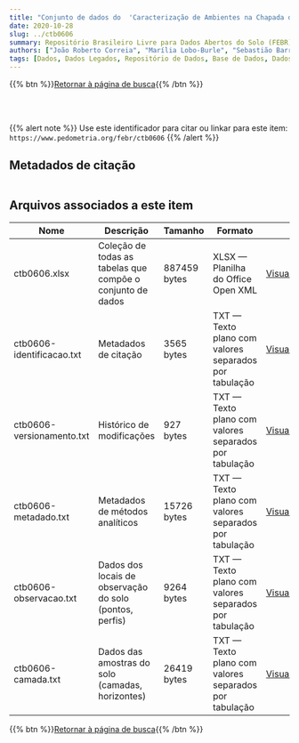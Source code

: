 ```yaml
---
title: "Conjunto de dados do  'Caracterização de Ambientes na Chapada dos Veadeiros / Vale do Rio Paranã: Contribuição para a Classificação Brasileira de Solos'"
date: 2020-10-28
slug: ../ctb0606
summary: Repositório Brasileiro Livre para Dados Abertos do Solo (FEBR) | A febre dos dados de solo no Brasil
authors: ["João Roberto Correia", "Marília Lobo-Burle", "Sebastião Barreiros Calderano", "Silvio Tulio Spera", "Idarê Azevedo Gomes", "Raphael David dos Santos", "José Eloi Guimarães Campos", "Manoel Claudio da Silva Júnior", "Roselir de Oliveira Nascimento", "Gelson Minela", "Adriana Reatto", "Mariza Nascimento Duarte"]
tags: [Dados, Dados Legados, Repositório de Dados, Base de Dados, Dados Abertos]
---
```


<style>
div.alert > div {
    font-size: 0.8rem;
}
</style>

{{% btn %}}<a href="/febr/buscar/">Retornar à página de busca</a>{{% /btn %}}

<br>
<br>

{{% alert note %}}
Use este identificador para citar ou linkar para este item: `https://www.pedometria.org/febr/ctb0606`
{{% /alert %}}

## Metadados de citação

<table>
<!-- Fonte: https://gist.github.com/jfreels/6814721 -->
<script src="https://d3js.org/d3.v3.min.js" charset="utf-8"></script>
<script type='text/javascript' src='/febr/buscar/script.js'></script>
<script type='text/javascript'>
  d3.tsv('ctb0606-identificacao.txt',function (data) {
    var columns = ['campo', 'valor']
    tabulate(data, columns)
  })
</script>
</table>

## Arquivos associados a este item

<table style="width:100%">
  <thead>
    <tr>
      <th>Nome</th>
      <th>Descrição</th>
      <th>Tamanho</th>
      <th>Formato</th>
      <th></th>
    </tr>
  </thead>
  <tbody>
    <tr>
      <td>ctb0606.xlsx</td>
      <td>Coleção de todas as tabelas que compõe o conjunto de dados</td>
      <td>887459 bytes</td>
      <td>XLSX — Planilha do Office Open XML</td>
      <td><a href="https://cloud.utfpr.edu.br/index.php/s/Df6dhfzYJ1DDeso/download?path=%2Fctb0606&files=ctb0606.xlsx" class="btn btn-primary btn-block" role="button">Visualizar/Abrir</a></td>
    </tr>
    <tr>
      <td>ctb0606-identificacao.txt</td>
      <td>Metadados de citação</td>
      <td>3565 bytes</td>
      <td>TXT — Texto plano com valores separados por tabulação</td>
      <td><a href="https://cloud.utfpr.edu.br/index.php/s/Df6dhfzYJ1DDeso/download?path=%2Fctb0606&files=ctb0606-identificacao.txt" class="btn btn-primary btn-block" role="button">Visualizar/Abrir</a></td>
    </tr>
    <tr>
      <td>ctb0606-versionamento.txt</td>
      <td>Histórico de modificações</td>
      <td>927 bytes</td>
      <td>TXT — Texto plano com valores separados por tabulação</td>
      <td><a href="https://cloud.utfpr.edu.br/index.php/s/Df6dhfzYJ1DDeso/download?path=%2Fctb0606&files=ctb0606-versionamento.txt" class="btn btn-primary btn-block" role="button">Visualizar/Abrir</a></td>
    </tr>
    <tr>
      <td>ctb0606-metadado.txt</td>
      <td>Metadados de métodos analíticos</td>
      <td>15726 bytes</td>
      <td>TXT — Texto plano com valores separados por tabulação</td>
      <td><a href="https://cloud.utfpr.edu.br/index.php/s/Df6dhfzYJ1DDeso/download?path=%2Fctb0606&files=ctb0606-metadado.txt" class="btn btn-primary btn-block" role="button">Visualizar/Abrir</a></td>
    </tr>
    <tr>
      <td>ctb0606-observacao.txt</td>
      <td>Dados dos locais de observação do solo (pontos, perfis)</td>
      <td>9264 bytes</td>
      <td>TXT — Texto plano com valores separados por tabulação</td>
      <td><a href="https://cloud.utfpr.edu.br/index.php/s/Df6dhfzYJ1DDeso/download?path=%2Fctb0606&files=ctb0606-observacao.txt" class="btn btn-primary btn-block" role="button">Visualizar/Abrir</a></td>
    </tr>
    <tr>
      <td>ctb0606-camada.txt</td>
      <td>Dados das amostras do solo (camadas, horizontes)</td>
      <td>26419 bytes</td>
      <td>TXT — Texto plano com valores separados por tabulação</td>
      <td><a href="https://cloud.utfpr.edu.br/index.php/s/Df6dhfzYJ1DDeso/download?path=%2Fctb0606&files=ctb0606-camada.txt" class="btn btn-primary btn-block" role="button">Visualizar/Abrir</a></td>
    </tr>
  </tbody>
</table>

{{% btn %}}<a href="/febr/buscar/">Retornar à página de busca</a>{{% /btn %}}
